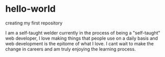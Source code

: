 # hello-world
creating my first repository

I am a self-taught welder currently in the process of being a "self-taught" web developer,
I love making things that people use on a daily basis and web development is the epitome of what I love.
I cant wait to make the change in careers and am truly enjoying the learning process.
